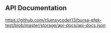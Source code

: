 ## API Documentation

https://github.com/clumsycoder13/bursa-efek-test/blob/master/storage/api-docs/api-docs.json

